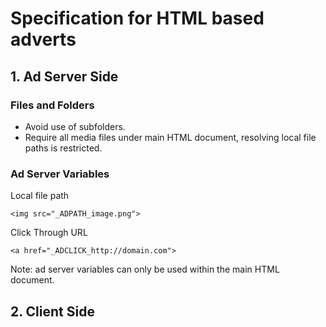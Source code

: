 # Specification for HTML based adverts

## 1. Ad Server Side

### Files and Folders
* Avoid use of subfolders.
* Require all media files under main HTML document, resolving local file paths is restricted.

### Ad Server Variables

Local file path

```
<img src="_ADPATH_image.png">
```

Click Through URL

```
<a href="_ADCLICK_http://domain.com">
```

Note: ad server variables can only be used within the main HTML document.

## 2. Client Side
